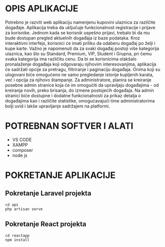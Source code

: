 # OPIS APLIKACIJE
Potrebno je razviti web aplikaciju namenjenu kupovini ulaznica za različite događaje. Aplikacija treba da uključuje funkcionalnost registracije i prijave za korisnike. Jednom kada se korisnik uspešno prijavi, trebalo bi da mu bude dostupan pregled aktuelnih događaja iz baze podataka. Kroz interaktivni interfejs, korisnici će imati priliku da odaberu događaj po želji i kupe karte. Važno je napomenuti da za svaki događaj postoji više kategorija ulaznica, kao što su Standard, Premium, VIP, Student i Grupna, pri čemu svaka kategorija ima različitu cenu.
Da bi se korisnicima olakšalo pronalaženje događaja koji odgovaraju njihovim interesovanjima, aplikacija će sadržati opcije za pretragu, filtriranje i paginaciju događaja. Onima koji su ulogovani biće omogućeno ne samo pregledanje istorije kupljenih karata, već i opcija za njihovo štampanje.
Za administratore, planira se kreiranje posebne admin stranice koja će im omogućiti da upravljaju događajima - od kreiranja novih, preko brisanja, do izmene postojećih događaja. Na admin stranici biće dostupne i dodatne funkcionalnosti za prikaz detalja o događajima kao i različite statistike, omogućavajući time administratorima bolji uvid i lakše upravljanje sadržajem na platformi.


# POTREBNAN SOFTVER I ALATI 
* VS CODE
* XAMPP
* composer
* node js


# POKRETANJE APLIKACIJE

## Pokretanje Laravel projekta

    cd api
    php artisan serve
    
## Pokretanje React projekta 

    cd reactapp
    npm install



